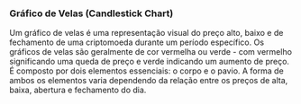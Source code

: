 ### Gráfico de Velas (Candlestick Chart) 

Um gráfico de velas é uma representação visual do preço alto, baixo e de fechamento de uma criptomoeda durante um período específico. Os gráficos de velas são geralmente de cor vermelha ou verde - com vermelho significando uma queda de preço e verde indicando um aumento de preço. É composto por dois elementos essenciais: o corpo e o pavio. A forma de ambos os elementos varia dependendo da relação entre os preços de alta, baixa, abertura e fechamento do dia.
